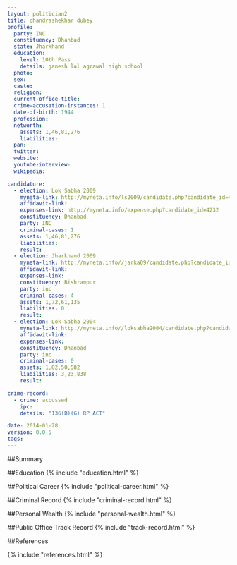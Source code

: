 ```yaml
---
layout: politician2
title: chandrashekhar dubey
profile: 
  party: INC
  constituency: Dhanbad
  state: Jharkhand
  education: 
    level: 10th Pass
    details: ganesh lal agrawal high school
  photo: 
  sex: 
  caste: 
  religion: 
  current-office-title: 
  crime-accusation-instances: 1
  date-of-birth: 1944
  profession: 
  networth: 
    assets: 1,46,81,276
    liabilities: 
  pan: 
  twitter: 
  website: 
  youtube-interview: 
  wikipedia: 

candidature: 
  - election: Lok Sabha 2009
    myneta-link: http://myneta.info/ls2009/candidate.php?candidate_id=4232
    affidavit-link: 
    expenses-link: http://myneta.info/expense.php?candidate_id=4232
    constituency: Dhanbad 
    party: INC
    criminal-cases: 1
    assets: 1,46,81,276
    liabilities: 
    result:  
  - election: Jharkhand 2009
    myneta-link: http://myneta.info//jarka09/candidate.php?candidate_id=989
    affidavit-link: 
    expenses-link: 
    constituency: Bishrampur 
    party: inc
    criminal-cases: 4
    assets: 1,72,61,135
    liabilities: 0
    result:  
  - election: Lok Sabha 2004
    myneta-link: http://myneta.info//loksabha2004/candidate.php?candidate_id=1475
    affidavit-link: 
    expenses-link: 
    constituency: Dhanbad 
    party: inc
    criminal-cases: 0
    assets: 1,02,50,582
    liabilities: 3,23,838
    result:  

crime-record: 
  - crime: accussed
    ipc: 
    details: "136(B)(G) RP ACT" 

date: 2014-01-28
version: 0.0.5
tags: 
---
```

##Summary


##Education
{% include "education.html" %}


##Political Career
{% include "political-career.html" %}


##Criminal Record
{% include "criminal-record.html" %}


##Personal Wealth
{% include "personal-wealth.html" %}


##Public Office Track Record
{% include "track-record.html" %}


##References


{% include "references.html" %}